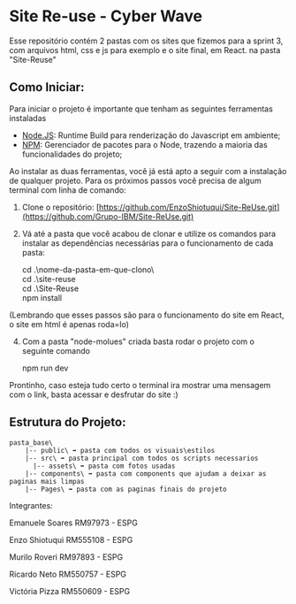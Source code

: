 # Site Re-use - Cyber Wave
Esse repositório contém 2 pastas com os sites que fizemos para a sprint 3, com arquivos html, css e js para exemplo e o site final, em React. na pasta "Site-Reuse"




## Como Iniciar:
Para iniciar o projeto é importante que tenham as seguintes ferramentas instaladas

 - [Node.JS](https://nodejs.org/en/): Runtime Build para renderização do Javascript em ambiente;
 - [NPM](https://www.npmjs.com/): Gerenciador de pacotes para o Node, trazendo a maioria das funcionalidades do projeto;

Ao instalar as duas ferramentas, você já está apto a seguir com a instalação de qualquer projeto. Para os próximos passos você precisa de algum terminal com linha de comando:

1. Clone o repositório: [https://github.com/EnzoShiotuqui/Site-ReUse.git](https://github.com/Grupo-IBM/Site-ReUse.git)

2. Vá até a pasta que você acabou de clonar e utilize os comandos para instalar as dependências necessárias para o funcionamento de cada pasta:

    cd .\nome-da-pasta-em-que-clono\    
     cd .\site-reuse\
      cd .\Site-Reuse\
      npm install

(Lembrando que esses passos são para o funcionamento do site em React, o site em html é apenas roda=lo)


4. Com a pasta "node-molues" criada basta rodar o projeto com o seguinte comando 

   npm run dev 

Prontinho, caso esteja tudo certo o terminal ira mostrar uma mensagem com o link, basta acessar e desfrutar do site :)

## Estrutura do Projeto:

    pasta_base\
    	|-- public\ ➡️ pasta com todos os visuais\estilos
    	|-- src\ ➡️ pasta principal com todos os scripts necessarios
    	  |-- assets\ ➡️ pasta com fotos usadas
        |-- components\ ➡️ pasta com components que ajudam a deixar as paginas mais limpas
        |-- Pages\ ➡️ pasta com as paginas finais do projeto
          
Integrantes:

Emanuele Soares RM97973 - ESPG

Enzo Shiotuqui RM555108 - ESPG

Murilo Roveri RM97893 - ESPG

Ricardo Neto RM550757 - ESPG

Victória Pizza RM550609 - ESPG
